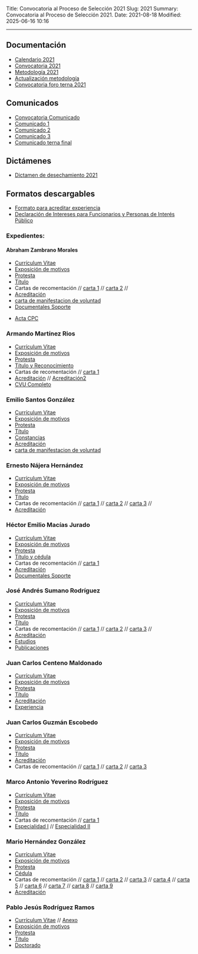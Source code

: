 Title: Convocatoria al Proceso de Selección 2021
Slug: 2021
Summary: Convocatoria al Proceso de Selección 2021.
Date: 2021-08-18
Modified: 2025-06-16 10:16




---

## Documentación

* [Calendario 2021](calendario.pdf)
* [Convocatoria 2021](convocatoria-2021.pdf)
* [Metodología 2021](metodologia-para-valoracion-expedientes-2021.pdf)
* [Actualización metodología](invitacion-actualizacion.pdf)
* [Convocatoria foro terna 2021](convocatoria-foro-terna.pdf)
<!--
<div  style=" text-align: center; margin-top: 20px; margin-bottom: 30px"><a href="https://docs.google.com/forms/d/1o0r7P37unQT2lheyT3lye2L63zVZDjLkgc0mSRmNIgQ/edit"><button type="button" class="btn btn-light">Formulario para remitir propuestas de modificación a la Metodología para la evaluación de expedientes y entrevista</button></a></div>-->



## Comunicados

* [Convocatoria Comunicado](comunicado-convocatoria.pdf)
* [Comunicado 1](comunicado-1.pdf)
* [Comunicado 2](comunicado-2.pdf)
* [Comunicado 3](comunicado-3.pdf)
* [Comunicado terna final](comunicado-terna-final.pdf)

## Dictámenes

* [Dictamen de desechamiento 2021](desechamiento-2021.pdf)

## Formatos descargables

* [Formato para acreditar experiencia](/formato-unico/formato-para-acreditar-experiencia.docx)
* [Declaración de Intereses para Funcionarios y Personas de Interés Público](/formato-unico/declaracion-de-intereses-funcionarios-y-personas-de-interes-publico.xlsx)

### Expedientes:

#### Abraham Zambrano Morales

* [Currículum Vitae]()
* [Exposición de motivos](abraham-zambrano-morales/exposicion-de-motivos.pdf)
* [Protesta](abraham-zambrano-morales/protesta.pdf)
* [Título](abraham-zambrano-morales/titulo.pdf) 
* Cartas de recomentación // [carta 1](abraham-zambrano-morales/carta1.pdf) // [carta 2](abraham-zambrano-morales/carta2.pdf) // 
* [Acreditación](abraham-zambrano-morales/acreditacion.pdf)
* [carta de manifestacion de voluntad](abraham-zambrano-morales/carta-de-manifestacion.pdf)
* [Documentales Soporte](abraham-zambrano-morales/soporte.pdf)
+ [Acta CPC](acta-nac-cpc.pdf)

### Armando Martínez Rios

* [Currículum Vitae]()
* [Exposición de motivos](armando-martinez-rios/exposicion-de-motivos.pdf)
* [Protesta](armando-martinez-rios/protesta.pdf)
* [Título y Reconocimiento](armando-martinez-rios/titulo.pdf) 
* Cartas de recomentación // [carta 1](armando-martinez-rios/carta1.pdf)
* [Acreditación](armando-martinez-rios/acreditacion.pdf) // [Acreditación2](armando-martinez-rios/acreditacion2.pdf)
* [CVU Completo](armando-martinez-rios/cv-completo.pdf)

### Emilio Santos González

* [Currículum Vitae]()
* [Exposición de motivos](emilio-santos-gonzalez/exposicion-de-motivos.pdf)
* [Protesta](emilio-santos-gonzalez/protesta.pdf)
* [Título](emilio-santos-gonzalez/titulo.pdf) 
* [Constancias](emilio-santos-gonzalez/constancias.pdf) 
* [Acreditación](emilio-santos-gonzalez/acreditacion.pdf)
* [carta de manifestacion de voluntad](emilio-santos-gonzalez/carta-de-manifestacion.pdf)

### Ernesto Nájera Hernández

* [Currículum Vitae]()
* [Exposición de motivos](ernesto-najera-hernandez/exposicion-de-motivos.pdf)
* [Protesta](ernesto-najera-hernandez/protesta.pdf)
* [Título](ernesto-najera-hernandez/titulo.pdf) 
* Cartas de recomentación // [carta 1](ernesto-najera-hernandez/carta1.pdf) // [carta 2](ernesto-najera-hernandez/carta2.pdf) // [carta 3](ernesto-najera-hernandez/carta3.pdf) //
* [Acreditación](ernesto-najera-hernandez/acreditacion.pdf)

### Héctor Emilio Macías Jurado

* [Currículum Vitae]()
* [Exposición de motivos](hector-emilio-macias-jurado/exposicion-de-motivos.pdf)
* [Protesta](hector-emilio-macias-jurado/protesta.pdf)
* [Título y cédula](hector-emilio-macias-jurado/titulo.pdf) 
* Cartas de recomentación // [carta 1](hector-emilio-macias-jurado/carta1.pdf)
* [Acreditación](hector-emilio-macias-jurado/acreditacion.pdf)
* [Documentales Soporte](hector-emilio-macias-jurado/soporte.pdf)

### José Andrés Sumano Rodríguez

* [Currículum Vitae]()
* [Exposición de motivos](jose-andres-sumano-rodriguez/exposicion-de-motivos.pdf)
* [Protesta](jose-andres-sumano-rodriguez/protesta.pdf)
* [Título](jose-andres-sumano-rodriguez/titulo.pdf) 
* Cartas de recomentación // [carta 1](jose-andres-sumano-rodriguez/carta1.pdf) // [carta 2](jose-andres-sumano-rodriguez/carta2.pdf) // [carta 3](jose-andres-sumano-rodriguez/carta3.pdf) //
* [Acreditación](jose-andres-sumano-rodriguez/acreditacion.pdf)
* [Estudios](jose-andres-sumano-rodriguez/estudios.pdf)
* [Publicaciones](jose-andres-sumano-rodriguez/publicaciones.pdf)

### Juan Carlos Centeno Maldonado

* [Currículum Vitae]()
* [Exposición de motivos](juan-carlos-centeno-maldonado/exposicion-de-motivos.pdf)
* [Protesta](juan-carlos-centeno-maldonado/protesta.pdf)
* [Título](juan-carlos-centeno-maldonado/titulo.pdf) 
* [Acreditación](juan-carlos-centeno-maldonado/acreditacion.pdf)
* [Experiencia](juan-carlos-centeno-maldonado/experiencia.pdf)

### Juan Carlos Guzmán Escobedo


* [Currículum Vitae]()
* [Exposición de motivos](juan-carlosg/exposicion-de-motivos.pdf)
* [Protesta](juan-carlosg/protesta.pdf)
* [Título](juan-carlosg/titulo.pdf) 
* [Acreditación](juan-carlosg/acreditacion.pdf)
* Cartas de recomentación // [carta 1](juan-carlosg/carta1.pdf) // [carta 2](juan-carlosg/carta2.pdf) // [carta 3](juan-carlosg/carta3.pdf)


### Marco Antonio Yeverino Rodríguez

* [Currículum Vitae]()
* [Exposición de motivos](marco-antonio/exposicion-de-motivos.pdf)
* [Protesta](marco-antonio/protesta.pdf)
* [Título](marco-antonio/titulo.pdf) 
* Cartas de recomentación // [carta 1](marco-antonio/carta1.pdf) 
* [Especialidad I](marco-antonio/acta1.pdf) // [Especialidad II](marco-antonio/acta2.pdf)

### Mario Hernández González

* [Currículum Vitae]()
* [Exposición de motivos](mario-hernandez/exposicion-de-motivos.pdf)
* [Protesta](mario-hernandez/protesta.pdf)
* [Cédula](abraham-zambrano-morales/titulo.pdf) 
* Cartas de recomentación // [carta 1](mario-hernandez/carta1.pdf) // [carta 2](mario-hernandez/carta2.pdf) // [carta 3](mario-hernandez/carta3.pdf) // [carta 4](mario-hernandez/carta4.pdf) // [carta 5](mario-hernandez/carta5.pdf) // [carta 6](mario-hernandez/carta6.PDF) // [carta 7](mario-hernandez/carta7.pdf) // [carta 8](mario-hernandez/carta8.pdf) // [carta 9](mario-hernandez/carta9.pdf) 
* [Acreditación](mario-hernandez/acreditacion.pdf)

### Pablo Jesús Rodríguez Ramos

* [Currículum Vitae]() // [Anexo]()
* [Exposición de motivos](pablo-jesus/exposicion-de-motivos.pdf)
* [Protesta](pablo-jesus/protesta.pdf)
* [Título](pablo-jesus/titulo.pdf) 
* [Doctorado](pablo-jesus/doctorado.pdf)